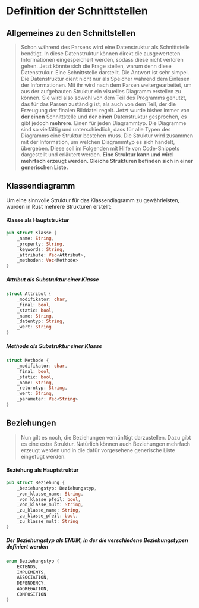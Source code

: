 # Definition der Schnittstellen

## Allgemeines zu den Schnittstellen

> Schon während des Parsens wird eine Datenstruktur als Schnittstelle benötigt. In diese Datenstruktur können direkt die ausgewerteten Informationen eingespeichert werden, sodass diese nicht verloren gehen.
> Jetzt könnte sich die Frage stellen, warum denn diese Datenstrukur. Eine Schnittstelle darstellt. Die Antwort ist sehr simpel. Die Datenstruktur dient nicht nur als Speicher während dem Einlesen der Informationen.
> Mit ihr wird nach dem Parsen weitergearbeitet, um aus der aufgebauten Struktur ein visuelles Diagramm erstellen zu können. Sie wird also sowohl von dem Teil des Programms genutzt, das für das Parsen zuständig ist, als auch von dem Teil, der die Erzeugung der finalen Bilddatei regelt.
> Jetzt wurde bisher immer von **der einen** Schnittstelle und **der einen** Datenstruktur gesprochen, es gibt jedoch **mehrere**. Einen für jeden Diagrammtyp.
> Die Diagramme sind so vielfältig und unterschiedlich, dass für alle Typen des Diagramms eine Struktur bestehen muss. Die Struktur wird zusammen mit der Information, um welchen Diagrammtyp es sich handelt, übergeben. Diese soll im Folgenden mit Hilfe von Code-Snippets dargestellt und erläutert werden.
> **Eine Struktur kann und wird mehrfach erzeugt werden. Gleiche Strukturen befinden sich in einer generischen Liste.**
## Klassendiagramm

Um eine sinnvolle Struktur für das Klassendiagramm zu gewährleisten, wurden in Rust mehrere Strukturen erstellt:

#### Klasse als Hauptstruktur
```rust
pub struct Klasse {
    _name: String,
    _property: String,
    _keywords: String,
    _attribute: Vec<Attribut>,
    _methoden: Vec<Methode>
}
```

##### Attribut als Substruktur einer Klasse
```rust
struct Attribut {
    _modifikator: char,
    _final: bool,
    _static: bool,
    _name: String,
    _datentyp: String,
    _wert: String
}
```

##### Methode als Substruktur einer Klasse
```rust
struct Methode {
    _modifikator: char,
    _final: bool,
    _static: bool,
    _name: String,
    _returntyp: String,
    _wert: String,
    _parameter: Vec<String>
}
```

## Beziehungen
> Nun gilt es noch, die Beziehungen vernünftigt darzustellen. Dazu gibt es eine extra Struktur. Natürlich können auch Beziehungen mehrfach erzeugt werden und in die dafür vorgesehene generische Liste eingefügt werden.

#### Beziehung als Hauptstruktur
```rust
pub struct Beziehung {
    _beziehungstyp: Beziehungstyp,
    _von_klasse_name: String,
    _von_klasse_pfeil: bool,
    _von_klasse_mult: String,
    _zu_klasse_name: String,
    _zu_klasse_pfeil: bool,
    _zu_klasse_mult: String
}
```

##### Der Beziehungstyp als ENUM, in der die verschiedene Beziehungstypen definiert werden
```rust
enum Beziehungstyp {
    EXTENDS,
    IMPLEMENTS,
    ASSOCIATION,
    DEPENDENCY,
    AGGREGATION,
    COMPOSITION
}
```

